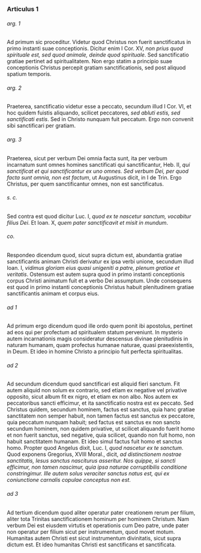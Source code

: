 ### Articulus 1

###### arg. 1
Ad primum sic proceditur. Videtur quod Christus non fuerit sanctificatus in primo instanti suae conceptionis. Dicitur enim I Cor. XV, *non prius quod spirituale est, sed quod animale, deinde quod spirituale*. Sed sanctificatio gratiae pertinet ad spiritualitatem. Non ergo statim a principio suae conceptionis Christus percepit gratiam sanctificationis, sed post aliquod spatium temporis.

###### arg. 2
Praeterea, sanctificatio videtur esse a peccato, secundum illud I Cor. VI, et hoc quidem fuistis aliquando, scilicet peccatores, *sed abluti estis, sed sanctificati estis*. Sed in Christo nunquam fuit peccatum. Ergo non convenit sibi sanctificari per gratiam.

###### arg. 3
Praeterea, sicut per verbum Dei omnia facta sunt, ita per verbum incarnatum sunt omnes homines sanctificati qui sanctificantur, Heb. II, *qui sanctificat et qui sanctificantur ex uno omnes. Sed verbum Dei, per quod facta sunt omnia, non est factum*, ut Augustinus dicit, in I de Trin. Ergo Christus, per quem sanctificantur omnes, non est sanctificatus.

###### s. c.
Sed contra est quod dicitur Luc. I, *quod ex te nascetur sanctum, vocabitur filius Dei*. Et Ioan. X, *quem pater sanctificavit et misit in mundum*.

###### co.
Respondeo dicendum quod, sicut supra dictum est, abundantia gratiae sanctificantis animam Christi derivatur ex ipsa verbi unione, secundum illud Ioan. I, *vidimus gloriam eius quasi unigeniti a patre, plenum gratiae et veritatis*. Ostensum est autem supra quod in primo instanti conceptionis corpus Christi animatum fuit et a verbo Dei assumptum. Unde consequens est quod in primo instanti conceptionis Christus habuit plenitudinem gratiae sanctificantis animam et corpus eius.

###### ad 1
Ad primum ergo dicendum quod ille ordo quem ponit ibi apostolus, pertinet ad eos qui per profectum ad spiritualem statum perveniunt. In mysterio autem incarnationis magis consideratur descensus divinae plenitudinis in naturam humanam, quam profectus humanae naturae, quasi praeexistentis, in Deum. Et ideo in homine Christo a principio fuit perfecta spiritualitas.

###### ad 2
Ad secundum dicendum quod sanctificari est aliquid fieri sanctum. Fit autem aliquid non solum ex contrario, sed etiam ex negative vel privative opposito, sicut album fit ex nigro, et etiam ex non albo. Nos autem ex peccatoribus sancti efficimur, et ita sanctificatio nostra est ex peccato. Sed Christus quidem, secundum hominem, factus est sanctus, quia hanc gratiae sanctitatem non semper habuit, non tamen factus est sanctus ex peccatore, quia peccatum nunquam habuit; sed factus est sanctus ex non sancto secundum hominem, non quidem privative, ut scilicet aliquando fuerit homo et non fuerit sanctus, sed negative, quia scilicet, quando non fuit homo, non habuit sanctitatem humanam. Et ideo simul factus fuit homo et sanctus homo. Propter quod Angelus dixit, Luc. I, *quod nascetur ex te sanctum*. Quod exponens Gregorius, XVIII Moral., dicit, *ad distinctionem nostrae sanctitatis, Iesus sanctus nasciturus asseritur. Nos quippe, si sancti efficimur, non tamen nascimur, quia ipsa naturae corruptibilis conditione constringimur. Ille autem solus veraciter sanctus natus est, qui ex coniunctione carnalis copulae conceptus non est*.

###### ad 3
Ad tertium dicendum quod aliter operatur pater creationem rerum per filium, aliter tota Trinitas sanctificationem hominum per hominem Christum. Nam verbum Dei est eiusdem virtutis et operationis cum Deo patre, unde pater non operatur per filium sicut per instrumentum, quod movet motum. Humanitas autem Christi est sicut instrumentum divinitatis, sicut supra dictum est. Et ideo humanitas Christi est sanctificans et sanctificata.

